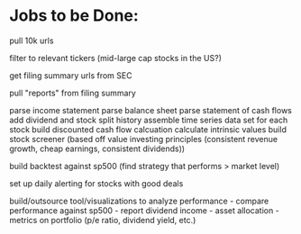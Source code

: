 # Jobs to be Done:

pull 10k urls 

filter to relevant tickers (mid-large cap stocks in the US?)

get filing summary urls from SEC

pull "reports" from filing summary 

parse income statement
parse balance sheet
parse statement of cash flows 
add dividend and stock split history 
assemble time series data set for each stock
build discounted cash flow calcuation
calculate intrinsic values
build stock screener (based off value investing principles (consistent revenue growth, cheap earnings, consistent dividends))

build backtest against sp500 (find strategy that performs > market level)

set up daily alerting for stocks with good deals 

build/outsource tool/visualizations to analyze performance
    - compare performance against sp500
    - report dividend income
    - asset allocation 
    - metrics on portfolio (p/e ratio, dividend yield, etc.)

